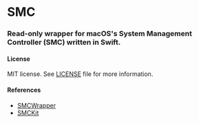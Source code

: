 # SMC
### Read-only wrapper for macOS's System Management Controller (SMC) written in Swift.

#### License
MIT license. See [LICENSE](https://github.com/DanielStormApps/SMC/blob/master/LICENSE) file for more information.

#### References
- [SMCWrapper](https://github.com/FergusInLondon/SMCWrapper)
- [SMCKit](https://github.com/beltex/SMCKit)
